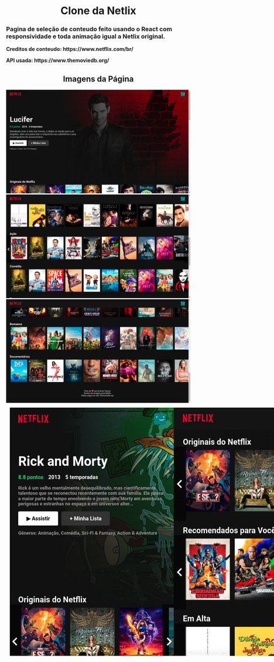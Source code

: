 <h1 style="text-align: center;">Clone da Netlix</h1>
    <h3>Pagina de seleção de conteudo feito usando o React com responsividade e toda animação igual a Netlix original.</h3>
    <strong>
        <p>Creditos de conteudo: https://www.netflix.com/br/</p>
        <p>API usada: https://www.themoviedb.org/</p>
    </strong>
    <h2 style="text-align: center;">Imagens da Página</h2>
    <img src="images/1.png" alt="">
    <img src="images/2.png" alt="">
    <img src="images/3.png" alt="">
    <div style="display: flex; padding:10px; white-space:nowrap">
        <img src="images/4.png" alt="">
        <img src="images/5.png" alt="">
        <img src="images/6.png" alt="">
    </div>
